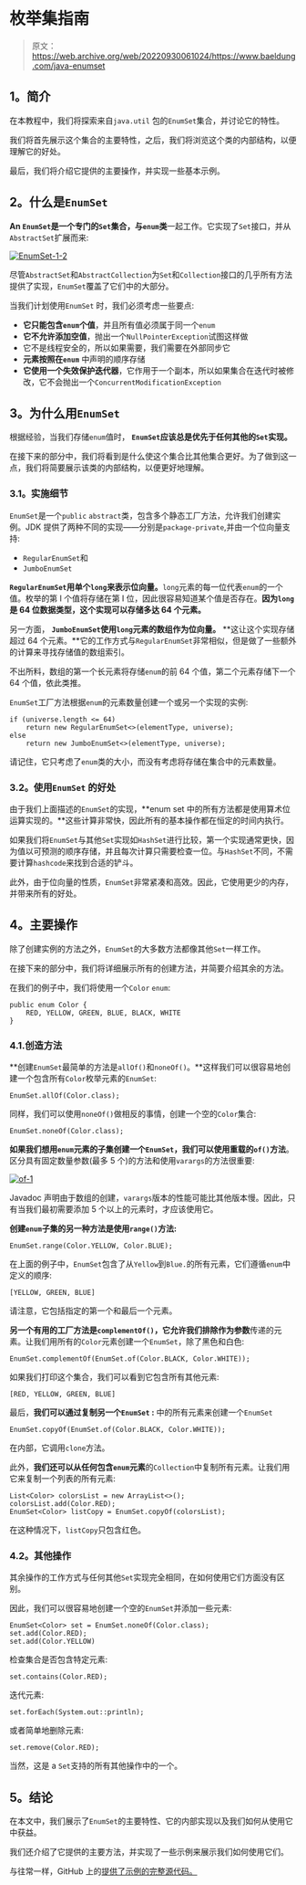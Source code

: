 # 枚举集指南

> 原文：<https://web.archive.org/web/20220930061024/https://www.baeldung.com/java-enumset>

## **1。简介**

在本教程中，我们将探索来自`java.util` 包的`EnumSet`集合，并讨论它的特性。

我们将首先展示这个集合的主要特性，之后，我们将浏览这个类的内部结构，以便理解它的好处。

最后，我们将介绍它提供的主要操作，并实现一些基本示例。

## 2。什么是`EnumSet`

**An `EnumSet`是一个专门的`Set`集合，与`enum`类**一起工作。它实现了`Set`接口，并从`AbstractSet`扩展而来:

[![EnumSet-1-2](img/f0b9907694b3fab26c9ea16723bae033.png)](/web/20221001012132/https://www.baeldung.com/wp-content/uploads/2018/10/EnumSet-1-2.jpg)

尽管`AbstractSet`和`AbstractCollection`为`Set`和`Collection`接口的几乎所有方法提供了实现，`EnumSet`覆盖了它们中的大部分。

当我们计划使用`EnumSet` 时，我们必须考虑一些要点:

*   **它只能包含`enum`个值**，并且所有值必须属于同一个`enum`
*   **它不允许添加空值**，抛出一个`NullPointerException`试图这样做
*   它不是线程安全的，所以如果需要，我们需要在外部同步它
*   **元素按照在`enum`** 中声明的顺序存储
*   **它使用一个失效保护迭代器**，它作用于一个副本，所以如果集合在迭代时被修改，它不会抛出一个`ConcurrentModificationException`

## 3。为什么用`EnumSet`

根据经验，当我们存储`enum`值时， **`EnumSet`应该总是优先于任何其他的`Set`实现。**

在接下来的部分中，我们将看到是什么使这个集合比其他集合更好。为了做到这一点，我们将简要展示该类的内部结构，以便更好地理解。

### 3.1。实施细节

`EnumSet`是一个`public` `abstract`类，包含多个静态工厂方法，允许我们创建实例。JDK 提供了两种不同的实现——分别是`package-private`,并由一个位向量支持:

*   `RegularEnumSet`和
*   `JumboEnumSet`

**`RegularEnumSet`用单个`long`来表示位向量。**`long`元素的每一位代表`enum`的一个值。枚举的第 I 个值将存储在第 I 位，因此很容易知道某个值是否存在。**因为`long`是 64 位数据类型，这个实现可以存储多达 64 个元素。**

另一方面， **`JumboEnumSet`使用`long`元素的数组作为位向量。** **这让这个实现存储超过 64 个元素。**它的工作方式与`RegularEnumSet`非常相似，但是做了一些额外的计算来寻找存储值的数组索引。

不出所料，数组的第一个长元素将存储`enum`的前 64 个值，第二个元素存储下一个 64 个值，依此类推。

`EnumSet`工厂方法根据`enum`的元素数量创建一个或另一个实现的实例:

```
if (universe.length <= 64)
    return new RegularEnumSet<>(elementType, universe);
else
    return new JumboEnumSet<>(elementType, universe);
```

请记住，它只考虑了`enum`类的大小，而没有考虑将存储在集合中的元素数量。

### 3.2。使用`EnumSet` 的好处

由于我们上面描述的`EnumSet`的实现，**enum set 中的所有方法都是使用算术位运算实现的。**这些计算非常快，因此所有的基本操作都在恒定的时间内执行。

如果我们将`EnumSet`与其他`Set`实现如`HashSet`进行比较，第一个实现通常更快，因为值以可预测的顺序存储，并且每次计算只需要检查一位。与`HashSet`不同，不需要计算`hashcode`来找到合适的铲斗。

此外，由于位向量的性质，`EnumSet`非常紧凑和高效。因此，它使用更少的内存，并带来所有的好处。

## 4。主要操作

除了创建实例的方法之外，`EnumSet`的大多数方法都像其他`Set`一样工作。

在接下来的部分中，我们将详细展示所有的创建方法，并简要介绍其余的方法。

在我们的例子中，我们将使用一个`Color` `enum`:

```
public enum Color {
    RED, YELLOW, GREEN, BLUE, BLACK, WHITE
}
```

### 4.1.创造方法

**创建`EnumSet`最简单的方法是`allOf()`和`noneOf()`。**这样我们可以很容易地创建一个包含所有`Color`枚举元素的`EnumSet`:

```
EnumSet.allOf(Color.class);
```

同样，我们可以使用`noneOf()`做相反的事情，创建一个空的`Color`集合:

```
EnumSet.noneOf(Color.class);
```

**如果我们想用`enum`元素的子集创建一个`EnumSet`，我们可以使用重载的`of()`方法**。区分具有固定数量参数(最多 5 个)的方法和使用`varargs`的方法很重要:

[![of-1](img/bdf2d8e7f0904bc4391d1740db3702a5.png)](/web/20221001012132/https://www.baeldung.com/wp-content/uploads/2018/10/of-1.png)

Javadoc 声明由于数组的创建，`varargs`版本的性能可能比其他版本慢。因此，只有当我们最初需要添加 5 个以上的元素时，才应该使用它。

**创建`enum`子集的另一种方法是使用`range()`方法:**

```
EnumSet.range(Color.YELLOW, Color.BLUE);
```

在上面的例子中，`EnumSet`包含了从`Yellow`到`Blue.`的所有元素，它们遵循`enum`中定义的顺序:

```
[YELLOW, GREEN, BLUE]
```

请注意，它包括指定的第一个和最后一个元素。

**另一个有用的工厂方法是`complementOf()`，它允许我们排除作为参数**传递的元素。让我们用所有的`Color`元素创建一个`EnumSet`，除了黑色和白色:

```
EnumSet.complementOf(EnumSet.of(Color.BLACK, Color.WHITE));
```

如果我们打印这个集合，我们可以看到它包含所有其他元素:

```
[RED, YELLOW, GREEN, BLUE]
```

最后，**我们可以通过复制另一个`EnumSet` :** 中的所有元素来创建一个`EnumSet`

```
EnumSet.copyOf(EnumSet.of(Color.BLACK, Color.WHITE));
```

在内部，它调用`clone`方法。

此外，**我们还可以从任何包含`enum`元素**的`Collection`中复制所有元素。让我们用它来复制一个列表的所有元素:

```
List<Color> colorsList = new ArrayList<>();
colorsList.add(Color.RED);
EnumSet<Color> listCopy = EnumSet.copyOf(colorsList);
```

在这种情况下，`listCopy`只包含红色。

### 4.2。其他操作

其余操作的工作方式与任何其他`Set`实现完全相同，在如何使用它们方面没有区别。

因此，我们可以很容易地创建一个空的`EnumSet`并添加一些元素:

```
EnumSet<Color> set = EnumSet.noneOf(Color.class);
set.add(Color.RED);
set.add(Color.YELLOW)
```

检查集合是否包含特定元素:

```
set.contains(Color.RED);
```

迭代元素:

```
set.forEach(System.out::println);
```

或者简单地删除元素:

```
set.remove(Color.RED);
```

当然，这是 a `Set`支持的所有其他操作中的一个。

## 5。结论

在本文中，我们展示了`EnumSet`的主要特性、它的内部实现以及我们如何从使用它中获益。

我们还介绍了它提供的主要方法，并实现了一些示例来展示我们如何使用它们。

与往常一样，GitHub 上的[提供了示例的完整源代码。](https://web.archive.org/web/20221001012132/https://github.com/eugenp/tutorials/tree/master/core-java-modules/core-java-collections-set)
